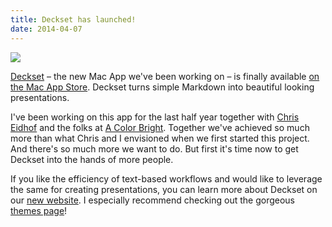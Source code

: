 ```yaml
---
title: Deckset has launched!
date: 2014-04-07
---
```


![](/images/deckset2.png)

[Deckset](http://www.decksetapp.com) – the new Mac App we've been working on – is finally available [on the Mac App Store](https://itunes.apple.com/us/app/deckset-turn-your-notes-into/id847496013?ls=1&mt=12). Deckset turns simple Markdown into beautiful looking presentations.

I've been working on this app for the last half year together with [Chris Eidhof](https://twitter.com/chriseidhof) and the folks at [A Color Bright](http://acolorbright.com). Together we've achieved so much more than what Chris and I envisioned when we first started this project. And there's so much more we want to do. But first it's time now to get Deckset into the hands of more people.

If you like the efficiency of text-based workflows and would like to leverage the same for creating presentations, you can learn more about Deckset on our [new website](http://decksetapp.com). I especially recommend checking out the gorgeous [themes page](http://decksetapp.com/themes)!
